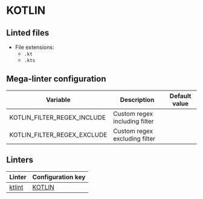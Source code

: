 <!-- markdownlint-disable MD003 MD020 MD033 MD041 -->
<!-- Generated by .automation/build.py, please do not update manually -->
# KOTLIN

## Linted files

- File extensions:
  - `.kt`
  - `.kts`

## Mega-linter configuration

| Variable | Description | Default value |
| ----------------- | -------------- | -------------- |
| KOTLIN_FILTER_REGEX_INCLUDE | Custom regex including filter |  |
| KOTLIN_FILTER_REGEX_EXCLUDE | Custom regex excluding filter |  |

## Linters

| Linter | Configuration key |
| ------ | ----------------- |
| [ktlint](kotlin_ktlint.md) | [KOTLIN](kotlin_ktlint.md) |
